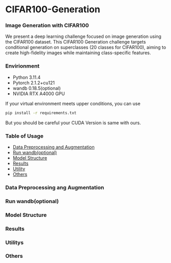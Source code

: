 # **CIFAR100-Generation**
### Image Generation with CIFAR100
We present a deep learning challenge focused on image generation using the CIFAR100 dataset. This CIFAR100 Generation challenge targets conditional generation on superclasses (20 classes for CIFAR100), aiming to create high-fidelity images while maintaining class-specific features.

### Envirionment
* Python 3.11.4
* Pytorch 2.1.2+cu121
* wandb 0.18.5(optional)
* NVIDIA RTX A4000 GPU

If your virtual environment meets upper conditions, you can use
```bash
pip install -r requirements.txt
```
But you should be careful your CUDA Version is same with ours.

### Table of Usage
- [Data Preprocessing and Augmentation](#Data-preprocessing-and-augmenataion)
- [Run wandb(optional)](#Run-wandb-optional)
- [Model Structure](#Model-structure)
- [Results](#Results)
- [Utility](#Utiltiy)
- [Others](#Others)

### Data Preprocessing ang Augmentation
### Run wandb(optional)
### Model Structure
### Results
### Utilitys
### Others
